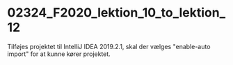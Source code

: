 # 02324_F2020_lektion_10_to_lektion_12

Tilføjes projektet til IntelliJ IDEA 2019.2.1, skal der vælges "enable-auto import" for at kunne kører projektet.

